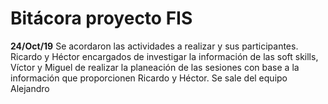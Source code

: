 # Bitácora proyecto FIS
**24/Oct/19**
Se acordaron las actividades a realizar y sus participantes. Ricardo y Héctor encargados de investigar la información de las soft skills, Víctor y Miguel de realizar la planeación de las sesiones con base a la información que proporcionen Ricardo y Héctor.
Se sale del equipo Alejandro 
